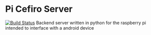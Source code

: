 # Pi Cefiro Server
[![Build Status](https://travis-ci.org//liambabe/PiCefiroServer.svg?branch=master)](https://travis-ci.org//liambabe/PiCefiroServer)
Backend server written in python for the raspberry pi intended to interface with a android device  
